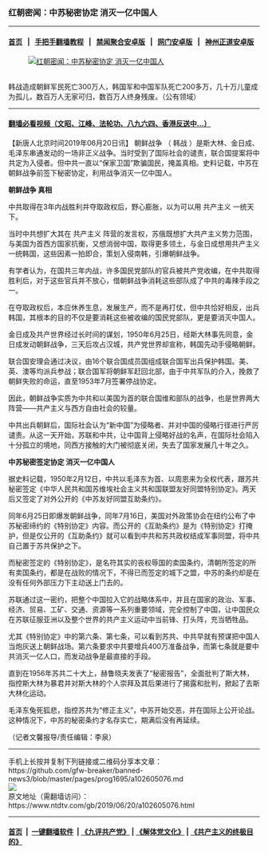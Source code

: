 ### 红朝密闻：中苏秘密协定 消灭一亿中国人
------------------------

#### [首页](https://github.com/gfw-breaker/banned-news3/blob/master/README.md) &nbsp;&nbsp;|&nbsp;&nbsp; [手把手翻墙教程](https://github.com/gfw-breaker/guides/wiki) &nbsp;&nbsp;|&nbsp;&nbsp; [禁闻聚合安卓版](https://github.com/gfw-breaker/bn-android) &nbsp;&nbsp;|&nbsp;&nbsp; [网门安卓版](https://github.com/oGate2/oGate) &nbsp;&nbsp;|&nbsp;&nbsp; [神州正道安卓版](https://github.com/SzzdOgate/update) 



<div><div class="featured_image">
 <a href="https://i.ntdtv.com/assets/uploads/2019/06/Korean_War_Montage_2-600x350.png" target="_blank">
  <figure>
   <img alt="红朝密闻：中苏秘密协定 消灭一亿中国人" src="https://i.ntdtv.com/assets/uploads/2019/06/Korean_War_Montage_2-600x350-800x450.png"/>
  </figure><br/>
 </a>
 <span class="caption">
  韩战造成朝鲜军民死亡300万人，韩国军和中国军队死亡200多万，几十万儿童成为孤儿，数百万人无家可归，数百万人终身残废。（公有领域）
 </span>
</div>
</div><hr/>

#### [翻墙必看视频（文昭、江峰、法轮功、八九六四、香港反送中...）](https://github.com/gfw-breaker/banned-news3/blob/master/pages/links.md)

<div><div class="post_content" itemprop="articleBody">
 <p>
  【新唐人北京时间2019年06月20日讯】
  <ok href="https://www.ntdtv.com/gb/朝鲜战争.htm">
   朝鲜战争
  </ok>
  （
  <ok href="https://www.ntdtv.com/gb/韩战.htm">
   韩战
  </ok>
  ）是斯大林、金日成、毛泽东串通发动的一场非正义战争。当时受到了国际社会的谴责，联合国提案将中共定为入侵者。但中共一直以“保家卫国”欺骗国民，掩盖真相。史料记载，中苏在朝鲜战争前签下秘密协定，利用战争消灭一亿中国人。
 </p>
 <p>
  <strong>
   <ok href="https://www.ntdtv.com/gb/朝鲜战争.htm">
    朝鲜战争
   </ok>
   真相
  </strong>
 </p>
 <p>
  中共取得在3年内战胜利并夺取政权后，野心膨胀，以为可以用
  <ok href="https://www.ntdtv.com/gb/共产主义.htm">
   共产主义
  </ok>
  一统天下。
 </p>
 <p>
  当时中共想扩大其在
  <ok href="https://www.ntdtv.com/gb/共产主义.htm">
   共产主义
  </ok>
  阵营的发言权，苏俄既想扩大共产主义势力范围，与美国为首西方国家抗衡，又想消弱中国，取得更多领土，与金日成想用共产主义一统韩国，这些因素一拍即合，策划入侵南韩，引爆朝鲜战争。
 </p>
 <p>
  有学者认为，在国共三年内战，许多国民党部队的官兵被共产党收编，在中共取得胜利后，对于这些官兵并不放心，借朝鲜战争消耗这些部队成了中共的毒辣手段之一。
 </p>
 <p>
  在夺取政权后，本应休养生息，发展生产，而不是再打仗，但中共恰好相反，出兵韩国，其根本的目的不仅是要消耗这些被收编的国民党部队，更是要消灭中国人。
 </p>
 <p>
  金日成及共产世界经过长时间的谋划，1950年6月25日，经斯大林事先同意，金日成发动朝鲜战争，三天后攻占汉城，共产党世界却宣称，韩国先动手侵略朝鲜。
 </p>
 <p>
  联合国安理会通过决议，由16个联合国成员国组成联合国军出兵保护韩国。美、英、澳等均派兵参战；联合国军将朝鲜军赶回北部，由于中共军队的介入，挽救了朝鲜失败的命运，直至1953年7月签署停战协定。
 </p>
 <p>
  因此，朝鲜战争实质为中共和以美国为首的联合国维和部队的战争，也是世界两大阵营——共产主义与西方自由社会的较量。
 </p>
 <p>
  中共出兵朝鲜后，国际社会认为“新中国”为侵略者、并对中国的侵略行径进行严厉谴责。从这一天开始，苏联和中共，让中国背上侵略好战的名声，在国际社会陷入十分孤立的境地，同西方接触的大门被彻底关闭，失去了国家发展几十年之久。
 </p>
 <p>
  <strong>
   中苏秘密签定协定 消灭一亿中国人
  </strong>
 </p>
 <p>
  据史料记载，1950年2月12日，中共以毛泽东为首、以周恩来为全权代表，跟苏共秘密签定《中华人民共和国苏维埃社会主义共和国联盟友好同盟特别协定》。两天后又签定了对外公开的《中苏友好同盟互助条约》。
 </p>
 <p>
  同年6月25日即爆发朝鲜战争，同年7月16日，美国对外政策协会在纽约公布了中苏秘密缔约的《特别协定》内容。而公开的《互助条约》是为《特别协定》打掩护，但是仅公开的《互助条约》就可以看到中共和苏共政权结成军事同盟，将中共自己置于苏共保护之下。
 </p>
 <p>
  而秘密签定的《特别协定》，是名符其实的丧权辱国的卖国条约，清朝所签定的所有卖国条约，都是在战败的情况下，不得已而签定的城下之盟，中苏的条约却是在没有任何外部压力下主动送上门去的。
 </p>
 <p>
  苏联通过这一密约，把整个中国拉入它的战略体系中，并且在国家的政治、军事、经济、贸易、工矿、交通、资源等一系列重要领域，完全控制了中国，让中国民众在苏联征服亚洲以及整个世界的共产主义运动中当前锋、打头阵，充当牺牲品。
 </p>
 <p>
  尤其《特别协定》中的第六条、第七条，可以看到苏共、中共早就有预谋把中国人当炮灰送上朝鲜战场。第六条要求中共要增兵400万准备战争，而第七条就是要中共消灭一亿人口，而发动战争是最直接的手段。
 </p>
 <p>
  直到在1956年苏共二十大上，赫鲁晓夫发表了“秘密报告”，全面批判了斯大林，指控斯大林为暴君并对斯大林的个人崇拜及其后果进行了揭露和批判，掀起了去斯大林化运动。
 </p>
 <p>
  毛泽东兔死狐悲，指控苏共为“修正主义”，中苏开始交恶，并在国际上公开论战。这种情况下，中苏的秘密条约才名存实亡，期满后没有再延续。
 </p>
 <p>
  （记者文馨报导/责任编辑：李泉）
 </p>
 <div class="single_ad">
 </div>
</div>
</div>
<hr/>
手机上长按并复制下列链接或二维码分享本文章：<br/>
https://github.com/gfw-breaker/banned-news3/blob/master/pages/prog1695/a102605076.md <br/>
<a href='https://github.com/gfw-breaker/banned-news3/blob/master/pages/prog1695/a102605076.md'><img src='https://github.com/gfw-breaker/banned-news3/blob/master/pages/prog1695/a102605076.md.png'/></a> <br/>
原文地址（需翻墙访问）：https://www.ntdtv.com/gb/2019/06/20/a102605076.html


------------------------
#### [首页](https://github.com/gfw-breaker/banned-news3/blob/master/README.md) &nbsp;|&nbsp; [一键翻墙软件](https://github.com/gfw-breaker/nogfw/blob/master/README.md) &nbsp;| [《九评共产党》](https://github.com/gfw-breaker/9ping.md/blob/master/README.md#九评之一评共产党是什么) | [《解体党文化》](https://github.com/gfw-breaker/jtdwh.md/blob/master/README.md) | [《共产主义的终极目的》](https://github.com/gfw-breaker/gczydzjmd.md/blob/master/README.md)


<img src='http://gfw-breaker.win/banned-news3/pages/prog1695/a102605076.md' width='0px' height='0px'/>